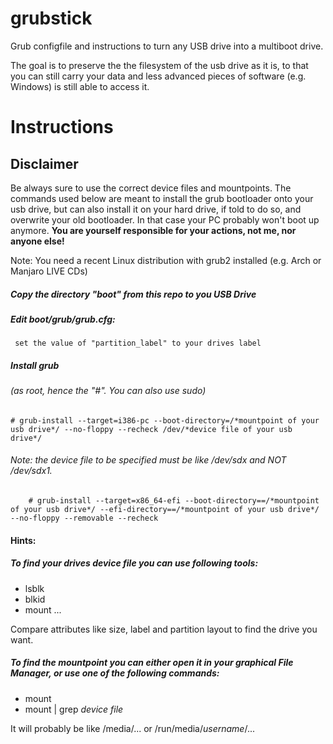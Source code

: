 grubstick
=========

Grub configfile and instructions to turn any USB drive into a multiboot drive.

The goal is to preserve the the filesystem of the usb drive as it is, to that you can still carry your data and less advanced pieces of software (e.g. Windows) is still able to access it.

# Instructions
## Disclaimer
Be always sure to use the correct device files and mountpoints.
The commands used below are meant to install the grub bootloader onto your usb drive, but can also install it on your hard drive, if told to do so, and overwrite your old bootloader. In that case your PC probably won't boot up anymore.
**You are yourself responsible for your actions, not me, nor anyone else!**


Note: You need a recent Linux distribution with grub2 installed (e.g. Arch or Manjaro LIVE CDs)

##### Copy the directory "boot" from this repo to you USB Drive
##### Edit boot/grub/grub.cfg:
     set the value of "partition_label" to your drives label
##### Install grub
###### (as root, hence the "#". You can also use sudo)
	# grub-install --target=i386-pc --boot-directory=/*mountpoint of your usb drive*/ --no-floppy --recheck /dev/*device file of your usb drive*/
###### Note: the device file to be specified must be like /dev/sdx and NOT /dev/sdx1.
        # grub-install --target=x86_64-efi --boot-directory==/*mountpoint of your usb drive*/ --efi-directory==/*mountpoint of your usb drive*/ --no-floppy --removable --recheck

#### Hints:
##### To find your drives device file you can use following tools:
 * lsblk
 * blkid
 * mount
...

Compare attributes like size, label and partition layout to find the drive you want.

##### To find the mountpoint you can either open it in your graphical File Manager, or use one of the following commands:
 * mount
 * mount | grep *device file*

It will probably be like /media/... or /run/media/*username*/...
